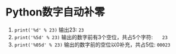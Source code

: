 # Python数字自动补零

1. `print('%d' % 23)` 输出23: `23`
2. `print('%5d' % 23)` 输出的数字前有3个空位，共占5个字符: `   23`
3. `print('%05d' % 23)` 输出的数字前的空位以0补充，共占5位: `00023`
